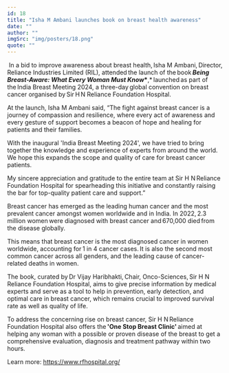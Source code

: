 ```yaml
---
id: 18
title: "Isha M Ambani launches book on breast health awareness"
date: ""
author: ""
imgSrc: "img/posters/18.png"
quote: ""
---
```


​
In a bid to improve awareness about breast health, Isha M Ambani, Director, Reliance Industries Limited (RIL), ​attended the launch of the book **_Being Breast-Aware: What Every Woman Must Know_\***,\* launched as part of the India Breast Meeting 2024, a three-day global convention on breast cancer organised by Sir H N Reliance Foundation Hospital.

At the launch, Isha M ​Ambani said, “The fight against breast cancer is a journey of compassion and resilience, where every act of awareness and every gesture of support becomes a beacon of hope and healing for patients and their families.

With the inaugural 'India Breast Meeting 2024', we have tried to bring together the knowledge and experience of experts from around the world. We hope this expands the scope and quality of care for breast cancer patients.

My sincere appreciation and gratitude to the entire team at Sir H N Reliance Foundation Hospital for spearheading this initiative and constantly raising the bar for top-quality patient care and support.”

Breast cancer has emerged as the leading human cancer and the most prevalent cancer amongst women worldwide and in India. In 2022, 2.3 million women were diagnosed with breast cancer and 670,000 died from the disease globally.

This means that breast cancer is the most diagnosed cancer in women worldwide, accounting for 1 in 4 cancer cases. It is also the second most common cancer across all genders, and the leading cause of cancer-related deaths in women.

The book, curated by Dr Vijay Haribhakti, Chair, Onco-Sciences, Sir H N Reliance Foundation Hospital, aims to give precise information by medical experts and serve as a tool to help in prevention, early detection, and optimal care in breast cancer, which remains crucial to improved survival rate as well as quality of life.

To address the concerning rise on breast cancer, Sir H N Reliance Foundation Hospital also offers the **'One Stop Breast Clinic'** aimed at helping any woman with a possible or proven disease of the breast to get a comprehensive evaluation, diagnosis and treatment pathway within two hours.

Learn more: <https://www.rfhospital.org/>
